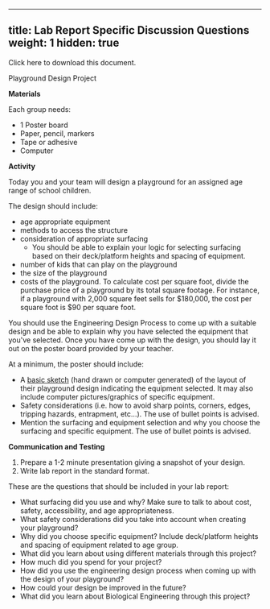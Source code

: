 
---
title:  Lab Report Specific Discussion Questions  
weight: 1
hidden: true
---

Click here to download this document. 

Playground Design Project

**Materials**

Each group needs:



*   1 Poster board
*   Paper, pencil, markers
*   Tape or adhesive 
*   Computer

**Activity**

Today you and your team will design a playground for an assigned age range of school children. 

The design should include:



*   age appropriate equipment
*   methods to access the structure
*   consideration of appropriate surfacing
    *   You should be able to explain your logic for selecting surfacing based on their deck/platform heights and spacing of equipment.  
*   number of kids that can play on the playground
*   the size of the playground
*   costs of the playground.  To calculate cost per square foot, divide the purchase price of a playground by its total square footage. For instance, if a playground with 2,000 square feet sells for $180,000, the cost per square foot is $90 per square foot. 

You should use the Engineering Design Process to come up with a suitable design and be able to explain why you have selected the equipment that you've selected. Once you have come up with the design, you should lay it out on the poster board provided by your teacher. 

At a minimum, the poster should include:



*   A <span style="text-decoration:underline;">basic sketch</span> (hand drawn or computer generated) of the layout of their playground design indicating the equipment selected.  It may also include computer pictures/graphics of specific equipment.
*   Safety considerations (i.e. how to avoid sharp points, corners, edges, tripping hazards, entrapment, etc…). The use of bullet points is advised.
*   Mention the surfacing and equipment selection and why you choose the surfacing and specific equipment.  The use of bullet points is advised. 

**Communication and Testing**



1.  Prepare a 1-2 minute presentation giving a snapshot of your design. 
1.  Write lab report in the standard format. 

These are the questions that should be included in your lab report:



*   What surfacing did you use and why? Make sure to talk to about cost, safety, accessibility, and age appropriateness.
*   What safety considerations did you take into account when creating your playground?
*   Why did you choose specific equipment? Include deck/platform heights and spacing of equipment related to age group.
*   What did you learn about using different materials through this project?
*   How much did you spend for your project?
*   How did you use the engineering design process when coming up with the design of your playground?
*   How could your design be improved in the future?
*   What did you learn about Biological Engineering through this project?

<!-- GD2md-html version 1.0β11 -->

<!--stackedit_data:
eyJoaXN0b3J5IjpbMTQxMDMzMTkzMywxNTk4NjY4NjczXX0=
-->